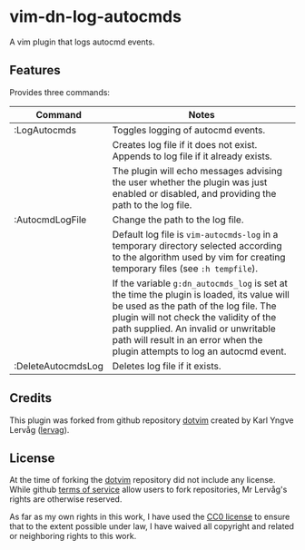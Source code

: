 # vim-dn-log-autocmds

A vim plugin that logs autocmd events.

## Features

Provides three commands:

|Command           |Notes                                                    |
|------------------|---------------------------------------------------------|
|:LogAutocmds      |Toggles logging of autocmd events.                       |
|                  |Creates log file if it does not exist. Appends to log file if it already exists.|
|                  |The plugin will echo messages advising the user whether the plugin was just enabled or disabled, and providing the path to the log file.|
|:AutocmdLogFile   |Change the path to the log file.                         |
|                  |Default log file is `vim-autocmds-log` in a temporary directory selected according to the algorithm used by vim for creating temporary files (see `:h tempfile`).|
|                  |If the variable `g:dn_autocmds_log` is set at the time the plugin is loaded, its value will be used as the path of the log file. The plugin will not check the validity of the path supplied. An invalid or unwritable path will result in an error when the plugin attempts to log an autocmd event.|
|:DeleteAutocmdsLog|Deletes log file if it exists.                           |

## Credits ##

This plugin was forked from github repository
[dotvim](https://github.com/lervag/dotvim) created by Karl Yngve Lervåg
([lervag](mailto:karl.yngve+git@gmail.com)).

## License ##

At the time of forking the [dotvim](https://github.com/lervag/dotvim)
repository did not include any license. While github [terms of
service](https://help.github.com/articles/github-terms-of-service/) allow users
to fork repositories, Mr Lervåg's rights are otherwise reserved.

As far as my own rights in this work, I have used the [CC0
license](http://creativecommons.org/publicdomain/zero/1.0/) to ensure that to
the extent possible under law, I have waived all copyright and related or
neighboring rights to this work.
